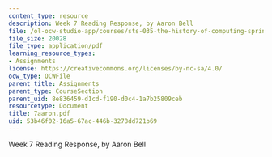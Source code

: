 ```yaml
---
content_type: resource
description: Week 7 Reading Response, by Aaron Bell
file: /ol-ocw-studio-app/courses/sts-035-the-history-of-computing-spring-2004/53b46f0216a567ac446b3278dd721b69_7aaron.pdf
file_size: 20028
file_type: application/pdf
learning_resource_types:
- Assignments
license: https://creativecommons.org/licenses/by-nc-sa/4.0/
ocw_type: OCWFile
parent_title: Assignments
parent_type: CourseSection
parent_uid: 8e836459-d1cd-f190-d0c4-1a7b25809ceb
resourcetype: Document
title: 7aaron.pdf
uid: 53b46f02-16a5-67ac-446b-3278dd721b69
---
```

Week 7 Reading Response, by Aaron Bell